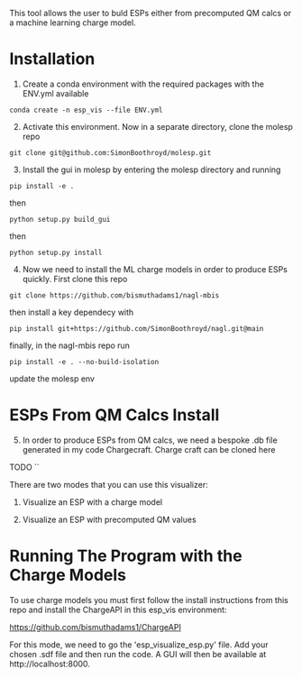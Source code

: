 This tool allows the user to buld ESPs either from precomputed QM calcs or a machine learning charge model. 

Installation
==============

1. Create a conda environment with the required packages with the ENV.yml available

`conda create -n esp_vis --file ENV.yml`

2. Activate this environment. Now in a separate directory, clone the molesp repo

`git clone git@github.com:SimonBoothroyd/molesp.git`

3. Install the gui in molesp by entering the molesp directory and running

`pip install -e .`

then

`python setup.py build_gui`

then

`python setup.py install`

4. Now we need to install the ML charge models in order to produce ESPs quickly.
First clone this repo

`git clone https://github.com/bismuthadams1/nagl-mbis`

then install a key dependecy with 

`pip install git+https://github.com/SimonBoothroyd/nagl.git@main`

finally, in the nagl-mbis repo run

`pip install -e . --no-build-isolation`

update the molesp env 


ESPs From QM Calcs Install
==========================
 
5. In order to produce ESPs from QM calcs, we need a bespoke .db file generated in 
my code Chargecraft. Charge craft can be cloned here

TODO
``

There are two modes that you can use this visualizer:

1. Visualize an ESP with a charge model

2. Visualize an ESP with precomputed QM values

Running The Program with the Charge Models
==========================================

To use charge models you must first follow the install instructions from this repo and install the ChargeAPI in this esp_vis environment:

https://github.com/bismuthadams1/ChargeAPI


For this mode, we need to go the 'esp_visualize_esp.py' file. Add your chosen .sdf file and then 
run the code. A GUI will then be available at http://localhost:8000.



